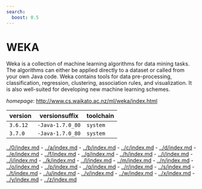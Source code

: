 ```yaml
---
search:
  boost: 0.5
---
```

# WEKA

Weka is a collection of machine learning algorithms for data mining tasks.   The algorithms can either be applied directly to a dataset or called from your own Java code.   Weka contains tools for data pre-processing, classification, regression, clustering,   association rules, and visualization. It is also well-suited for developing new machine   learning schemes.

*homepage*: <http://www.cs.waikato.ac.nz/ml/weka/index.html>

version | versionsuffix | toolchain
--------|---------------|----------
``3.6.12`` | ``-Java-1.7.0_80`` | ``system``
``3.7.0`` | ``-Java-1.7.0_80`` | ``system``

[../0/index.md](0) - [../a/index.md](a) - [../b/index.md](b) - [../c/index.md](c) - [../d/index.md](d) - [../e/index.md](e) - [../f/index.md](f) - [../g/index.md](g) - [../h/index.md](h) - [../i/index.md](i) - [../j/index.md](j) - [../k/index.md](k) - [../l/index.md](l) - [../m/index.md](m) - [../n/index.md](n) - [../o/index.md](o) - [../p/index.md](p) - [../q/index.md](q) - [../r/index.md](r) - [../s/index.md](s) - [../t/index.md](t) - [../u/index.md](u) - [../v/index.md](v) - [../w/index.md](w) - [../x/index.md](x) - [../y/index.md](y) - [../z/index.md](z)

